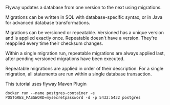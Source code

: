 Flyway updates a database from one version to the next using migrations. 

Migrations can be written in SQL with database-specific syntax, or in Java for advanced database transformations.

Migrations can be versioned or repeatable. Versioned has a unique version and is applied exactly once. Repeatable doesn't have a version. They're reapplied every time their checksum changes.

Within a single migration run, repeatable migrations are always applied last, after pending versioned migrations have been executed.

Repeatable migrations are applied in order of their description. For a single migration, all statements are run within a single database transaction.

This tutorial uses flyway Maven Plugin

```
docker run --name postgres-container -e POSTGRES_PASSWORD=mysecretpassword -d -p 5432:5432 postgres
```